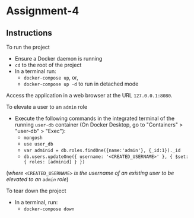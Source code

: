 # Assignment-4
## Instructions
To run the project
- Ensure a Docker daemon is running
- `cd` to the root of the project
- In a terminal run:
  * `docker-compose up`, or,
  * `docker-compose up -d` to run in detached mode

Access the application in a web browser at the URL `127.0.0.1:8080`.

To elevate a user to an `admin` role
- Execute the following commands in the integrated terminal of the running `user-db` container (On Docker Desktop, go to "Containers" > "user-db" > "Exec"):
  * `mongosh`
  * `use user_db`
  * `var adminid = db.roles.findOne({name:'admin'}, {_id:1})._id`
  * `db.users.updateOne({ username: '<CREATED_USERNAME>' }, { $set: { roles: [adminid] } })`

(_where_ `<CREATED_USERNAME>` _is the username of an existing user to be elevated to an `admin` role_)

To tear down the project
- In a terminal, run:
  * `docker-compose down`